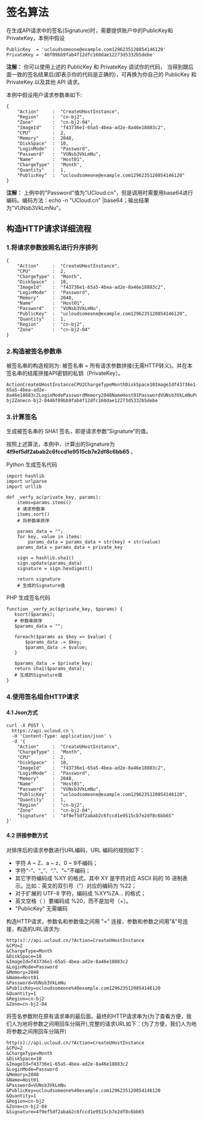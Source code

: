 # 签名算法

在生成API请求中的签名(Signature)时，需要提供账户中的PublicKey和PrivateKey，本例中假设

```
PublicKey  = 'ucloudsomeone@example.com1296235120854146120'
PrivateKey = '46f09bb9fab4f12dfc160dae12273d5332b5debe'
```

**注解：**
你可以使用上述的 PublicKey 和 PrivateKey 调试你的代码， 当得到跟后面一致的签名结果后(即表示你的代码是正确的)，可再换为你自己的 PublicKey 和 PrivateKey 以及其他 API 请求。

本例中假设用户请求参数串如下:

```
{ 
    "Action"     :  "CreateUHostInstance",
    "Region"     :  "cn-bj2",
    "Zone"       :  "cn-bj2-04",
    "ImageId"    :  "f43736e1-65a5-4bea-ad2e-8a46e18883c2", 
    "CPU"        :  2,
    "Memory"     :  2048,
    "DiskSpace"  :  10,
    "LoginMode"  :  "Password",
    "Password"   :  "VUNsb3VkLmNu",
    "Name"       :  "Host01",
    "ChargeType" :  "Month",
    "Quantity"   :  1,
    "PublicKey"  :  "ucloudsomeone@example.com1296235120854146120"
}
```
**注解：**
上例中的"Password"值为"UCloud.cn"，但是调用时需要用base64进行编码。编码方法：echo -n "UCloud.cn" |base64；输出结果为"VUNsb3VkLmNu"。

## 构造HTTP请求详细流程

### 1.将请求参数按照名进行升序排列

```
{ 
    "Action"     :  "CreateUHostInstance",
    "CPU"        :  2,
    "ChargeType" :  "Month",
    "DiskSpace"  :  10,
    "ImageId"    :  "f43736e1-65a5-4bea-ad2e-8a46e18883c2", 
    "LoginMode"  :  "Password",
    "Memory"     :  2048,
    "Name"       :  "Host01",
    "Password"   :  "VUNsb3VkLmNu",
    "PublicKey"  :  "ucloudsomeone@example.com1296235120854146120",
    "Quantity"   :  1,
    "Region"     :  "cn-bj2",
    "Zone"       :  "cn-bj2-04"
}
```
### 2.构造被签名参数串

被签名串的构造规则为: 被签名串 = 所有请求参数拼接(无需HTTP转义)。并在本签名串的结尾拼接API密钥的私钥（PrivateKey）。

```
ActionCreateUHostInstanceCPU2ChargeTypeMonthDiskSpace10ImageIdf43736e1-65a5-4bea-ad2e-8a46e18883c2LoginModePasswordMemory2048NameHost01PasswordVUNsb3VkLmNuPublicKeyucloudsomeone@example.com1296235120854146120Quantity1Regioncn-bj2Zonecn-bj2-0446f09bb9fab4f12dfc160dae12273d5332b5debe
```
### 3.计算签名

生成被签名串的 SHA1 签名，即是请求参数”Signature”的值。

按照上述算法，本例中，计算出的Signature为 **4f9ef5df2abab2c6fccd1e9515cb7e2df8c6bb65** 。

Python 生成签名代码

```
import hashlib
import urlparse
import urllib

def _verfy_ac(private_key, params):
​    items=params.items()
​    # 请求参数串
​    items.sort()
​    # 将参数串排序

    params_data = "";
    for key, value in items:
        params_data = params_data + str(key) + str(value)
    params_data = params_data + private_key
    
    sign = hashlib.sha1()
    sign.update(params_data)
    signature = sign.hexdigest()
    
    return signature
    # 生成的Signature值
```

PHP 生成签名代码
```
function _verfy_ac($private_key, $params) {
   ksort($params);
   # 参数串排序
   $params_data = "";

   foreach($params as $key => $value) {
​       $params_data .= $key;
​       $params_data .= $value;
   }

   $params_data .= $private_key;
   return sha1($params_data); 
   # 生成的Signature值
}
```

### 4.使用签名组合HTTP请求
#### 4.1 Json方式
```
curl -X POST \
  https://api.ucloud.cn \
  -H 'Content-Type: application/json' \
  -d '{ 
​    "Action"     :  "CreateUHostInstance",
​    "ChargeType" :  "Month",
​    "CPU"        :  2,
​    "DiskSpace"  :  10,
​    "ImageId"    :  "f43736e1-65a5-4bea-ad2e-8a46e18883c2", 
​    "LoginMode"  :  "Password",
​    "Memory"     :  2048,
​    "Name"       :  "Host01",
​    "Password"   :  "VUNsb3VkLmNu",
​    "PublicKey"  :  "ucloudsomeone@example.com1296235120854146120",
​    "Quantity"   :  1,
​    "Region"     :  "cn-bj2",
​    "Zone"       :  "cn-bj2-04",
    "Signature"  :  "4f9ef5df2abab2c6fccd1e9515cb7e2df8c6bb65"
}'
```

#### 4.2 拼接参数方式
对排序后的请求参数进行URL编码，URL 编码的规则如下：
* 字符 A ~ Z、a ~ z、0 ~ 9不编码；
* 字符“-”、“_”、“.”、“~”不编码；
* 其它字符编码成 %XY 的格式，其中 XY 是字符对应 ASCII 码的 16 进制表示。比如：英文的双引号（”）对应的编码为 %22；
* 对于扩展的 UTF-8 字符，编码成 %XY%ZA… 的格式；
* 英文空格（ ）要编码成 %20，而不是加号（+）。
* "PublicKey" 无需编码

构造HTTP请求，参数名和参数值之间用 "=" 连接，参数和参数之间用"&"号连接，构造的URL请求为:
```
http(s)://api.ucloud.cn/?Action=CreateUHostInstance
&CPU=2
&ChargeType=Month
&DiskSpace=10
&ImageId=f43736e1-65a5-4bea-ad2e-8a46e18883c2
&LoginMode=Password
&Memory=2048
&Name=Host01
&Password=VUNsb3VkLmNu
&PublicKey=ucloudsomeone%40example.com1296235120854146120
&Quantity=1
&Region=cn-bj2
&Zone=cn-bj2-04
```

将签名参数附在原有请求串的最后面。最终的HTTP请求串为(为了查看方便，我们人为地将参数之间用回车分隔开),完整的请求URL如下：(为了方便，我们人为地将参数之间用回车分隔开)

```
http(s)://api.ucloud.cn/?Action=CreateUHostInstance
&CPU=2
&ChargeType=Month
&DiskSpace=10
&ImageId=f43736e1-65a5-4bea-ad2e-8a46e18883c2
&LoginMode=Password
&Memory=2048
&Name=Host01
&Password=VUNsb3VkLmNu
&PublicKey=ucloudsomeone%40example.com1296235120854146120
&Quantity=1
&Region=cn-bj2
&Zone=cn-bj2-04
&Signature=4f9ef5df2abab2c6fccd1e9515cb7e2df8c6bb65
```

